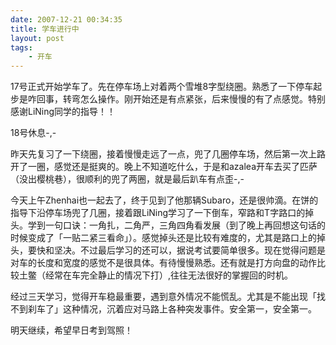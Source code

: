 ```yaml
---
date: 2007-12-21 00:34:35
title: 学车进行中
layout: post
tags:
    - 开车
---
```

17号正式开始学车了。先在停车场上对着两个雪堆8字型绕圈。熟悉了一下停车起步是咋回事，转弯怎么操作。刚开始还是有点紧张，后来慢慢的有了点感觉。特别感谢LiNing同学的指导！！

18号休息-,-

昨天先复习了一下绕圈，接着慢慢走远了一点，兜了几圈停车场，然后第一次上路开了一圈，感觉还是挺爽的。晚上不知道吃什么，于是和azalea开车去买了匹萨（没出樱桃巷），很顺利的兜了两圈，就是最后趴车有点歪-,-

今天上午Zhenhai也一起去了，终于见到了他那辆Subaro，还是很帅滴。在饼的指导下沿停车场兜了几圈，接着跟LiNing学习了一下倒车，窄路和T字路口的掉头。学到一句口诀：一角扎，二角严，三角四角看发展（到了晚上再回想这句话的时候变成了「一贴二紧三看命」）。感觉掉头还是比较有难度的，尤其是路口上的掉头，要快和坚决。不过最后学习的还可以，据说考试要简单很多。现在觉得问题是对车的长度和宽度的感觉不是很具体。有待慢慢熟悉。还有就是打方向盘的动作比较土鳖（经常在车完全静止的情况下打）,往往无法很好的掌握回的时机。

经过三天学习，觉得开车稳最重要，遇到意外情况不能慌乱。尤其是不能出现「找不到刹车了」这种情况，沉着应对马路上各种突发事件。安全第一，安全第一。

明天继续，希望早日考到驾照！

